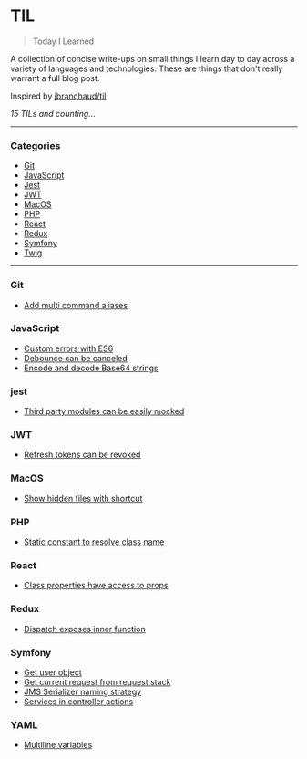 # TIL

> Today I Learned

A collection of concise write-ups on small things I learn day to day across a
variety of languages and technologies. These are things that don't really
warrant a full blog post.

Inspired by [jbranchaud/til](https://github.com/jbranchaud/til)

_15 TILs and counting..._

---

### Categories

* [Git](#git)
* [JavaScript](#javascript)
* [Jest](#jest)
* [JWT](#jwt)
* [MacOS](#macos)
* [PHP](#php)
* [React](#react)
* [Redux](#redux)
* [Symfony](#symfony)
* [Twig](#twig)

---

### Git

* [Add multi command aliases](git/add-multi-command-aliases.md)

### JavaScript

* [Custom errors with ES6](javascript/custom-errors-with-es6.md)
* [Debounce can be canceled](javascript/debounce-can-be-canceled.md)
* [Encode and decode Base64 strings](javascript/encode-and-decode-base64-strings.md)

### jest

* [Third party modules can be easily mocked](jest/third-party-modules-can-be-easily-mocked.md)

### JWT

* [Refresh tokens can be revoked](jwt/refresh-tokens-can-be-revoked.md)

### MacOS

* [Show hidden files with shortcut](macos/show-hidden-files-with-shortcut.md)

### PHP

* [Static constant to resolve class name](php/static-constant-to-resolve-class-name.md)

### React

* [Class properties have access to props](react/class-properties-have-access-to-props.md)

### Redux

* [Dispatch exposes inner function](redux/dispatch-exposes-inner-function.md)

### Symfony

* [Get user object](symfony/get-user-object.md)
* [Get current request from request stack](symfony/get-current-request-from-request-stack.md)
* [JMS Serializer naming strategy](symfony/jms-serializer-naming-strategy.md)
* [Services in controller actions](symfony/services-in-controller-actions.md)

### YAML

* [Multiline variables](yaml/multiline-variables.md)